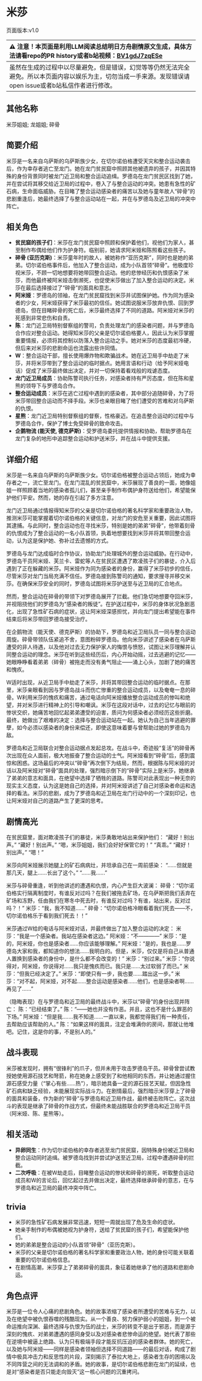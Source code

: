 # 米莎
页面版本:v1.0
 

| :warning: 注意！本页面是利用LLM阅读总结明日方舟剧情原文生成，具体方法请看repo的PR history或者b站视频：[BV1gdJ7zqESe](https://www.bilibili.com/video/BV1gdJ7zqESe/)         |
|:----------------------------|
| 虽然在生成的过程中以尽量避免，但是错误，幻觉等等仍然无法完全避免。所以本页面内容以娱乐为主，切勿当成一手来源。发现错误请open issue或者b站私信作者进行修改。|



## 其他名称
米莎姐姐; 龙姐姐; 碎骨
## 简要介绍
米莎是一名来自乌萨斯的乌萨斯族少女，在切尔诺伯格遭受天灾和整合运动袭击后，作为幸存者逃亡至龙门。她在龙门贫民窟中照顾其他被遗弃的孩子，并因其特殊的身份背景同时被龙门近卫局和整合运动追缉。罗德岛在龙门贫民区找到了她，并在尝试将其移交给近卫局的过程中，卷入了与整合运动的冲突。她患有急性的矿石病，生命面临威胁。在目睹了整合运动感染者的痛苦以及她与童年故人“碎骨”的悲剧重逢后，她最终选择了与整合运动站在一起，并在与罗德岛及近卫局的冲突中阵亡。
## 相关角色
-   **贫民窟的孩子们**：米莎在龙门贫民窟中照顾和保护着他们，视他们为家人，甚至制作布偶给他们作为护身符。临别前，她请求阿米娅和陈照看这些孩子。
-   **碎骨 (亚历克斯)**：米莎童年时的故人，被她称作“亚历克斯”，同时也是她的弟弟。切尔诺伯格事件后，他加入了整合运动，成为小队首领“碎骨”。他极度珍视米莎，不顾一切地想要将她带回整合运动。他的悲惨经历和仇恨感染了米莎，而他最终被阿米娅击倒濒死，也促使米莎做出了加入整合运动的决定。米莎在最后选择接过了“碎骨”的面具和意志。
-   **阿米娅**：罗德岛的领袖，在龙门贫民窟找到米莎并试图保护她。作为同为感染者的少女，阿米娅获得了米莎最初的信任。她试图说服米莎放弃仇恨、回到罗德岛，但在目睹碎骨的死亡后，米莎最终选择了不同的道路。阿米娅对米莎的死感到非常悲伤和自责。
-   **陈**：龙门近卫局特别督察组的警司，负责处理龙门的感染者问题，并与罗德岛合作应对整合运动。她得知米莎的父亲是切尔诺伯格要人，因此认为米莎掌握重要情报，必须将其控制以防落入整合运动之手。她对米莎的态度最初冷硬，但后来对米莎的悲剧命运也流露出些许同情。
-   **W**：整合运动干部，擅长使用爆炸物和欺骗战术。她在近卫局手中劫走了米莎，并将米莎带到了整合运动的临时据点。她用言语和行动（给予阿米娅电话）促成了米莎最终做出决定，并对一切保持着看戏般的戏谑态度。
-   **龙门近卫局成员**：协助陈警司执行任务，对感染者持有严厉态度，但在陈和星熊的领导下与罗德岛合作。
-   **整合运动成员**：米莎在逃亡过程中遇到的感染者，其中部分追随碎骨，为了将米莎带回整合运动而不择手段。米莎也亲眼目睹了他们遭受的苦难和对乌萨斯的仇恨。
-   **星熊**：龙门近卫局特别督察组的督察，性格豪迈。在追击整合运动的过程中与罗德岛合作，保护了博士免受碎骨的致命攻击。
-   **企鹅物流 (能天使, 德克萨斯)**：受罗德岛委托提供情报和协助，帮助罗德岛在龙门复杂的地形中追踪整合运动和护送米莎，并在战斗中提供支援。
## 详细介绍
米莎是一名来自乌萨斯的乌萨斯族少女。切尔诺伯格被整合运动占领后，她成为幸存者之一，流亡至龙门。在龙门混乱的贫民窟中，米莎展现了善良的一面，她像姐姐一样照顾着当地的感染者孤儿们，甚至亲手制作布偶护身符送给他们，希望能保护他们平安。然而，她的存在引起了多方注意。

龙门近卫局通过情报得知米莎的父亲是切尔诺伯格的著名科学家和重要政治人物，推测米莎可能掌握着切尔诺伯格的关键信息，对龙门的安危至关重要，因此试图将其逮捕。与此同时，整合运动也在寻找米莎，特别是她的弟弟“碎骨”，他带着刻骨的仇恨成为了整合运动的一名小队首领，执着地想要找到米莎并将其带回整合运动，认为这是保护她、弥补过去遗憾的方式。

罗德岛与龙门达成临时合作协议，协助龙门处理城外的整合运动威胁。在行动中，罗德岛干员阿米娅、芙兰卡、雷蛇等人在贫民区遭遇了欺凌孩子们的暴徒，介入后遇到了正在躲藏的米莎。阿米娅作为同为感染者的身份，赢得了米莎初步的信任，尽管米莎对龙门当局充满不信任。罗德岛接到陈警司的通知，要求搜寻并移交米莎。在确保米莎安全的同时，罗德岛试图将米莎护送至与近卫局的汇合地点。

然而，整合运动在碎骨的带领下对罗德岛展开了拦截。他们急切地想要夺回米莎，并视阻挠他们的罗德岛为“感染者的叛徒”。在护送过程中，米莎的身体状况急剧恶化，出现了急性矿石病的症状，这让阿米娅深感担忧，并向龙门提出希望能在事件结束后将米莎带回罗德岛接受治疗。

在企鹅物流（能天使、德克萨斯）的协助下，罗德岛和近卫局队员一同与整合运动周旋。碎骨带领队伍紧追不舍，意图粉碎罗德岛。他向米莎讲述了感染者在乌萨斯遭受的非人待遇，以及他对过去无力保护家人的悔恨与愤怒，试图让米莎理解并认同整合运动的理念。米莎在听到这些经历后，内心开始动摇，过去逃避的记忆——她眼睁睁看着弟弟（碎骨）被拖走而没有勇气阻止——涌上心头，加剧了她的痛苦和愧疚。

W适时出现，从近卫局手中劫走了米莎，并将其带回整合运动的临时据点。在那里，米莎亲眼看到因与罗德岛战斗而伤亡惨重的整合运动成员，以及奄奄一息的碎骨。W利用米莎的愧疚和痛苦，通过电话向阿米娅播放整合运动成员的惨叫和绝望，并对米莎进行精神上的引导和嘲讽。米莎在这段对话中，过去的记忆与眼前的惨状交织，她痛苦地回忆起弟弟遭受的迫害，质问为何感染者必须经历这些折磨。最终，她做出了艰难的决定：选择与整合运动站在一起。她认为自己当年逃避的罪孽，如今必须以感染者的身份来偿还，即使这意味着要与曾帮助过她的罗德岛为敌。

罗德岛和近卫局联合对整合运动据点发起总攻。在战斗中，奇迹般“复活”的碎骨再次出现在众人面前，极大地振奋了整合运动的士气。阿米娅看到“碎骨”后，感到震惊和困惑。这场最后的冲突以“碎骨”再次倒下为结局，然而，根据陈与阿米娅的对话以及阿米娅对“碎骨”面具的处理，强烈暗示倒下的“碎骨”实际上是米莎，她继承了弟弟的意志和面具，在绝望中选择了牺牲的道路。陈警司对此表现出一种无奈的现实主义态度，认为这是她自己的选择，并对阿米娅讲述了自己对感染者命运和选择的看法。米莎的悲剧，成为了罗德岛和近卫局在龙门行动中的一个深刻印记，也让阿米娅对自己的道路产生了更深的思考。
## 剧情高光
在贫民窟里，面对欺凌孩子们的暴徒，米莎勇敢地站出来保护他们：
“藏好！别出声。”
“藏好！别出声。”
“嗯，米莎姐姐，我们会好好保管它的！”
“真乖。”
“藏好！别出声。”
“嗯！”

米莎向阿米娅展示她腿上的矿石病病灶，并坦承自己在一周前感染：
“......但就是那几天，腿上......长出了这个。”
“......我......”

米莎与碎骨重逢，听到他讲述的遭遇和仇恨，内心产生巨大波澜：
碎骨：“切尔诺伯格实行隔离制度时，有谁反对过吗？在我们被拖去矿场，在乌萨斯把我们丢弃在矿场和冻野，任由我们在寒冬中死去时，有谁反对过吗？有谁，站出来，反对过吗？！”
米莎：“我，我不知道......”
碎骨：“切尔诺伯格冷眼看着我们死去——不，切尔诺伯格乐于看到我们死去！！”

米莎通过W给的电话与阿米娅对话，并最终做出了加入整合运动的决定：
米莎：“我是一个感染者。我站在感染者这边。”
阿米娅：“不————”
米莎：“是的，阿米娅，你也是感染者......你应该能够理解。”
阿米娅：“是的，我也是......罗德岛大家和我，都知道你的想法......我明白的。但是，米莎，仅仅是将自己从普通人置换到感染者的身份中，是什么都不会改变的！”
米莎：“别过来。”
米莎：“你说得对，阿米娅，你说得对......我只是愧疚而已。我只是......太过软弱了而已。”
米莎：“但我已经决定了。”
米莎：“即使只有一步，我也要......踏出这一步。”
米莎：“对不起，阿米娅，对不起......整合运动是感染者......他们，也是感染者啊......再见了......”

（隐晦表现）在与罗德岛和近卫局的最终战斗中，米莎以“碎骨”的身份出现并阵亡：
陈：“已经结束了。”
陈：“——她也并没有作恶。并且，这也不是什么罪恶的下场。”
阿米娅：“但是我.......我不知道......一直以来，我都觉得我们有一种责任，去帮助应该帮助的人。”
陈：“如果这样的面具，注定会堆满你的房间，那就让他堆吧。记住，这是你的事，不是别人的。”
## 战斗表现
米莎被发现时，拥有“很锋利”的爪子，但并未用于攻击罗德岛干员。碎骨曾尝试教授她使用源石技艺和弩箭，称在她身上感受到了和他相同的东西，并让她通过握住源石感受力量（“掌心有些......热”），暗示她具备一定的源石技艺天赋，但因急性矿石病和缺乏经验，未能展现实际战斗力。在剧情最后，强烈暗示米莎穿上了碎骨的面具和装备，作为新的“碎骨”与罗德岛和近卫局作战，最终被击败阵亡。这次战斗的表现是继承了碎骨的作战方式，但最终未能战胜联合的罗德岛和近卫局干员（阿米娅、陈、星熊等）。
## 相关活动
-   **异卵同生**：作为切尔诺伯格的幸存者逃至龙门贫民窟，因特殊身份被近卫局和整合运动同时追缉。被罗德岛找到并尝试护送至近卫局，过程中遭遇碎骨的拦截。
-   **二次呼吸**：在被W劫走后，目睹整合运动的惨状和碎骨的濒死，听取整合运动成员和W的言论后，回忆起过去并做出决定，最终选择继承碎骨的意志，在与罗德岛和近卫局的最终冲突中阵亡。
## trivia
*   米莎的急性矿石病发展非常迅速，短短一周就出现了危及生命的症状。
*   她亲手制作的布偶被她视为护身符，送给了贫民窟的孩子们，希望能保护他们。
*   她的弟弟是整合运动的小队首领“碎骨”（亚历克斯）。
*   米莎的父亲是切尔诺伯格的著名科学家和重要政治人物，她的身份可能关联着重要的切尔诺伯格信息。
*   在剧情高潮，米莎穿上了弟弟碎骨的面具，象征着她继承了他的道路和悲剧命运。
## 角色点评
米莎是一位令人心痛的悲剧角色。她的故事浓缩了感染者所遭受的苦难与无力，以及在绝望中被仇恨吞噬的残酷现实。从一个善良、努力保护弱小的姐姐，到一个被命运推向深渊、最终选择与仇恨为伍的战士，米莎的转变不是出于邪恶，而是源于深刻的愧疚、对弟弟遭遇的感同身受以及对感染者悲惨命运的绝望。她代表了那些在逆境中被逼上绝路、认为只有极端手段才能反抗压迫的感染者群体。她的死亡，以及她与阿米娅——同样是感染者领袖但选择不同道路——的最后对话，构成了剧情中极具冲击力和反思性的片段，深刻揭示了泰拉大地上，感染者生存的困境以及不同阵营之间的无法调和的矛盾。她的故事，是切尔诺伯格悲剧在龙门的延续，也是对“感染者是否只能走向毁灭”这一核心问题的沉重拷问。